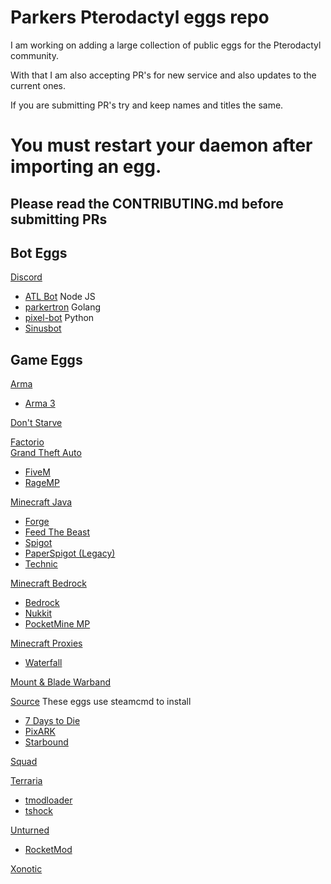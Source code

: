 # Parkers Pterodactyl eggs repo

I am working on adding a large collection of public eggs for the Pterodactyl community.

With that I am also accepting PR's for new service and also updates to the current ones.

If you are submitting PR's try and keep names and titles the same.


# You must restart your daemon after importing an egg.


## Please read the CONTRIBUTING.md before submitting PRs

## Bot Eggs

[Discord](/bots/discord/)   
* [ATL Bot](/bots/discord/atlbot) Node JS  
* [parkertron](/bots/discord/parkertron/) Golang  
* [pixel-bot](/bots/discord/pixelbot/) Python  
* [Sinusbot](/bots/discord/sinusbot/)  

## Game Eggs

[Arma](/arma/)  
* [Arma 3](/arma/arma3/)  

[Don't Starve](/dont_starve/dont_starve)

[Factorio](/factorio/factorio/)  
[Grand Theft Auto](/gta/)  
* [FiveM](/gta/fivem/)  
* [RageMP](/gta/ragemp/)  

[Minecraft Java](/minecraft_java/)
* [Forge](/minecraft_java/forge/)  
* [Feed The Beast](/minecraft_java/ftb/)  
* [Spigot](/minecraft_java/spigot/)
* [PaperSpigot (Legacy)](/minecraft_java/spigot/paper-legacy)
* [Technic](/minecraft_java/technic/)  

[Minecraft Bedrock](/minecraft_bedrock/)  
* [Bedrock](/minecraft_bedrock/bedrock/)  
* [Nukkit](/minecraft_bedrock/nukkit/)  
* [PocketMine MP](/minecraft_bedrock/pocketmine_mp/)  

[Minecraft Proxies](/minecraft_proxy/)  
* [Waterfall](/minecraft_proxy/waterfall/)  

[Mount & Blade Warband](/mb_warband/)

[Source](/source_servers/)  These eggs use steamcmd to install  
* [7 Days to Die](/source_servers/7_days_to_die/)  
* [PixARK](/source_servers/pixark/)  
* [Starbound](/source_servers/starbound)

[Squad](/squad/)  

[Terraria](/terraria/)  
* [tmodloader](/terraria/tmodloader)  
* [tshock](/terraria/tshock/)  

[Unturned](/unturned/)  
* [RocketMod](/unturned/rocketmod/)  

[Xonotic](/xonotic/)  
